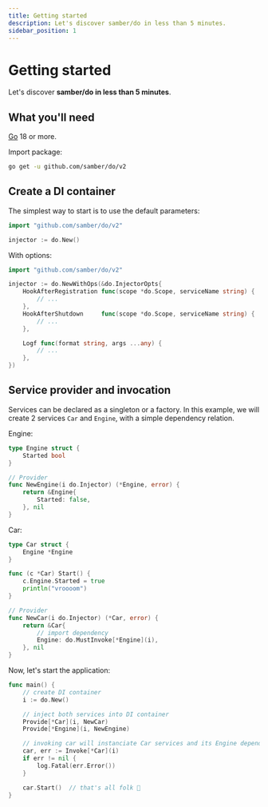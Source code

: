 ```yaml
---
title: Getting started
description: Let's discover samber/do in less than 5 minutes.
sidebar_position: 1
---
```


# Getting started

Let's discover **samber/do in less than 5 minutes**.

## What you'll need

[Go](https://go.dev/doc/install/) 18 or more.

Import package:

```sh
go get -u github.com/samber/do/v2
```

## Create a DI container

The simplest way to start is to use the default parameters:

```go
import "github.com/samber/do/v2"

injector := do.New()
```

With options:

```go
import "github.com/samber/do/v2"

injector := do.NewWithOps(&do.InjectorOpts{
    HookAfterRegistration func(scope *do.Scope, serviceName string) {
        // ...
    },
    HookAfterShutdown     func(scope *do.Scope, serviceName string) {
        // ...
    },

    Logf func(format string, args ...any) {
        // ...
    },
})
```

## Service provider and invocation

Services can be declared as a singleton or a factory. In this example, we will create 2 services `Car` and `Engine`, with a simple dependency relation.

Engine:

```go
type Engine struct {
    Started bool
}

// Provider
func NewEngine(i do.Injector) (*Engine, error) {
    return &Engine{
        Started: false,
    }, nil
}
```

Car:

```go
type Car struct {
    Engine *Engine
}

func (c *Car) Start() {
    c.Engine.Started = true
    println("vroooom")
}

// Provider
func NewCar(i do.Injector) (*Car, error) {
    return &Car{
        // import dependency
        Engine: do.MustInvoke[*Engine](i),
    }, nil
}
```

Now, let's start the application:

```go
func main() {
    // create DI container
    i := do.New()

    // inject both services into DI container
    Provide[*Car](i, NewCar)
    Provide[*Engine](i, NewEngine)

    // invoking car will instanciate Car services and its Engine dependency
    car, err := Invoke[*Car](i)
    if err != nil {
        log.Fatal(err.Error())
    }

    car.Start()  // that's all folk 🤗
}
```
